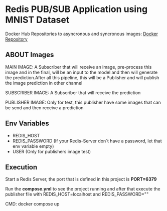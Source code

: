 # Redis PUB/SUB Application using MNIST Dataset

Docker Hub Repositories to asyncronous and syncronous images: <a href="https://hub.docker.com/repository/docker/pmoraisf/redis-api/general" >Docker Repository<a/>

## ABOUT Images

MAIN IMAGE: A Subscriber that will receive an image, pre-process this image and in the final, will be an input
to the model and then will generate the prediction.After all this pipeline, this will be a Publisher and will
publish the image prediction in other channel

SUBSCRIBER IMAGE: A Subscriber that will receive the prediction

PUBLISHER IMAGE: Only for test, this publisher have some images that can be send and then receive a
prediction

## Env Variables
<ul>
    <li>REDIS_HOST</li>
    <li>REDIS_PASSWORD (If your Redis-Server don`t have a password, let that env variable empty)</li>
    <li>USER (Only for publishers image test)</li>
</ul>

## Execution

Start a Redis Server, the port that is defined in this project is <strong>PORT=6379</strong>

Run the <strong>compose.yml</strong> to see the project running and after that execute the publisher file
with REDIS_HOST=localhost and REDIS_PASSWORD=""

CMD: docker compose up